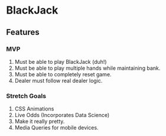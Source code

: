 # BlackJack
## Features
### MVP
1. Must be able to play BlackJack (duh!)
2. Must be able to play multiple hands while maintaining bank.
3. Must be able to completely reset game.
4. Dealer must follow real dealer logic.

### Stretch Goals
1. CSS Animations
2. Live Odds (Incorporates Data Science)
3. Make it really pretty.
4. Media Queries for mobile devices.

